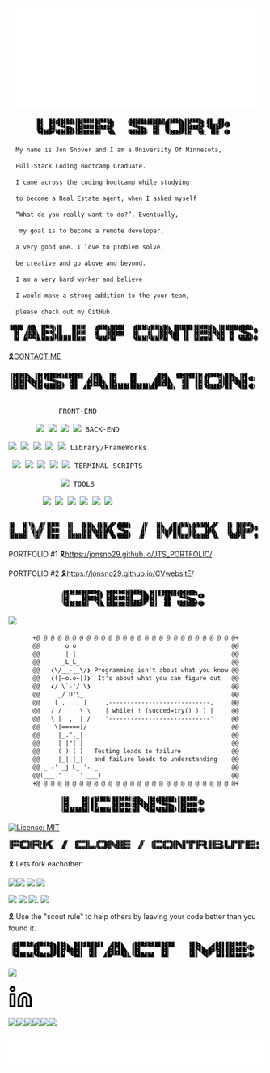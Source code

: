 <div align="center" id="top">
  <img width="500px" height="200px" src="welcome.svg"/>
  </div> 
<p align="center">
<img src="userstoryread.gif" width="400px" height="40px"></p>

```
  My name is Jon Snover and I am a University Of Minnesota, 

  Full-Stack Coding Bootcamp Graduate.
  
  I came across the coding bootcamp while studying 

  to become a Real Estate agent, when I asked myself 

  “What do you really want to do?”. Eventually, 

   my goal is to become a remote developer,
  
  a very good one. I love to problem solve, 

  be creative and go above and beyond. 

  I am a very hard worker and believe 

  I would make a strong addition to the your team, 

  please check out my GitHub.
```
<p align="center">
<img src="TOCread.gif" width="700px" height="40px"></p>

 🎗[CONTACT ME](#contact-me)                                         
<p align="center">
<img src="installread.gif" width="500px" height="40px"></p>

<p style="display: inline-block;" align="center">
  <kbd>
    <kbd>FRONT-END</kbd>
    <br>
    <br>
    <img width="30px" src="https://cdn.jsdelivr.net/gh/devicons/devicon/icons/html5/html5-original.svg" />
    <img width="30px" src="https://cdn.jsdelivr.net/gh/devicons/devicon/icons/css3/css3-plain.svg" />
    <img width="30px" src="https://cdn.jsdelivr.net/gh/devicons/devicon/icons/markdown/markdown-original.svg"/>
    <img width="30px" src="https://cdn.jsdelivr.net/gh/devicons/devicon/icons/javascript/javascript-original.svg"/>
  </kbd>
  <kbd>
    <kbd>BACK-END</kbd>
    <br>
    <br>
    <img width="30px" src="https://cdn.jsdelivr.net/gh/devicons/devicon/icons/express/express-original.svg" />
    <img width="30px" src="https://cdn.jsdelivr.net/gh/devicons/devicon/icons/mysql/mysql-original.svg" />
    <img width="30px" src="https://cdn.jsdelivr.net/gh/devicons/devicon/icons/nodejs/nodejs-original.svg" />
    <img width="30px" src="https://cdn.jsdelivr.net/gh/devicons/devicon/icons/sequelize/sequelize-original.svg" />
    <img width="30px" src="https://cdn.jsdelivr.net/gh/devicons/devicon/icons/mysql2/mysql2-plain.svg" />
  </kbd>
  <kbd>
    <kbd>Library/FrameWorks</kbd>
    <br>
    <br>
    <img width="30px" src="https://cdn.jsdelivr.net/gh/devicons/devicon/icons/tailwindcss/tailwindcss-plain.svg" />
    <img width="30px" src="https://cdn.jsdelivr.net/gh/devicons/devicon/icons/bootstrap/bootstrap-original.svg" />
    <img width="30px" src="https://cdn.jsdelivr.net/gh/devicons/devicon/icons/npm/npm-original-wordmark.svg" />
    <img width="30px" src="https://cdn.jsdelivr.net/gh/devicons/devicon/icons/handlebars/handlebars-original.svg" />
    <img width="30px" src="https://cdn.jsdelivr.net/gh/devicons/devicon/icons/jest/jest-plain.svg" />
</kbd>
  <kbd>
    <kbd>TERMINAL-SCRIPTS</kbd>
    <br>
    <br>
    <img width="30px" src="https://cdn.jsdelivr.net/gh/devicons/devicon/icons/nodejs/nodejs-original.svg" />
  </kbd>
  <kbd>
    <kbd>TOOLS</kbd>
    <br>
    <br>
    <img width="30px" src="https://cdn.jsdelivr.net/gh/devicons/devicon/icons/vscode/vscode-original.svg" />
    <img width="30px" src="https://cdn.jsdelivr.net/gh/devicons/devicon/icons/heroku/heroku-original.svg" />
    <img width="30px" src="https://cdn.jsdelivr.net/gh/devicons/devicon/icons/github/github-original.svg" />
    <img width="30px" src="https://cdn.jsdelivr.net/gh/devicons/devicon/icons/slack/slack-original.svg" />
    <img width="30px" src="https://cdn.jsdelivr.net/gh/devicons/devicon/icons/devicon/devicon-original.svg" />
    <img width="30px" src="https://cdn.jsdelivr.net/gh/devicons/devicon/icons/oracle/oracle-original.svg" />
</kbd>
<p align="center">
<img src="livemockup.gif" width="700px" height="40px"></p>

PORTFOLIO #1 🎗https://jonsno29.github.io/JTS_PORTFOLIO/
 
PORTFOLIO #2 🎗https://jonsno29.github.io/CVwebsitE/
  
<p align="center">
<img src="creditsread.gif" width="300px" height="40px"></p>

  <a href="https://github.com/jonsno29" target="_blank"><img src="https://img.shields.io/badge/Github-jonsno29-red?style=for-the-badge&logo=github"></a>
  
<div align="center">
  

 ```                                            
+@ @ @ @ @ @ @ @ @ @ @ @ @ @ @ @ @ @ @ @ @ @ @ @ @ @ @ @+
@@       o o                                           @@
@@       | |                                           @@
@@      _L_L_                                          @@
@@   ❮\/__-__\/❯ Programming isn't about what you know @@
@@   ❮(|~o.o~|)❯  It's about what you can figure out   @@
@@   ❮/ \`-'/ \❯                                       @@
@@     _/`U'\_                                         @@
@@    ( .   . )     .----------------------------.     @@
@@   / /     \ \    | while( ! (succed=try() ) ) |     @@
@@   \ |  ,  | /    '----------------------------'     @@
@@    \|=====|/                                        @@
@@     |_.^._|                                         @@
@@     | |"| |                                         @@
@@     ( ) ( )   Testing leads to failure              @@
@@     |_| |_|   and failure leads to understanding    @@
@@ _.-' _j L_ '-._                                     @@
@@(___.'     '.___)                                    @@
+@ @ @ @ @ @ @ @ @ @ @ @ @ @ @ @ @ @ @ @ @ @ @ @ @ @ @ @+
```
</div>

<p align="center">
<img src="licenseread.gif" width="300px" height="40px"></p>

[![License: MIT](https://img.shields.io/badge/License-MIT-yellow.svg)](https://opensource.org/licenses/MIT)
 <p align="center">
<img src="FCCREAD.gif">

🎗 Lets fork eachother:
  
  <img src="https://c.tenor.com/XSbD902n1fwAAAAi/rennen-fast.gif" width="50"><img src="https://c.tenor.com/XSbD902n1fwAAAAi/rennen-fast.gif" width="50"> <img src="https://c.tenor.com/XSbD902n1fwAAAAi/rennen-fast.gif" width="50">  <img src="https://c.tenor.com/XSbD902n1fwAAAAi/rennen-fast.gif" width="50">
  
  <a href="https://github.com/jonsno29" target="_blank"><img src="https://img.shields.io/badge/Github-jonsno29-red?style=for-the-badge&logo=github"></a>    <a href="https://github.com/jonsno29" target="_blank"><img src="https://img.shields.io/badge/Github-jonsno29-red?style=for-the-badge&logo=github"></a>   <a href="https://github.com/jonsno29" target="_blank"><img src="https://img.shields.io/badge/Github-jonsno29-red?style=for-the-badge&logo=github"></a>.  <a href="https://github.com/jonsno29" target="_blank"><img src="https://img.shields.io/badge/Github-jonsno29-red?style=for-the-badge&logo=github"></a>

🎗 Use the "scout rule" to help others by leaving your code better than you found it.

<p align="center">
<img src="READMEcontact.gif" width="500px" height="40px"></p>

<a href="https://github.com/jonsno29" target="_blank"><img src="https://img.shields.io/badge/Github-jonsno29-red?style=for-the-badge&logo=github"></a>

 
  [![website](linkindark.svg)](https://linkedin.com/in/jon-snover-b15272110)


![](https://img.shields.io/badge/JavaScript-323330?style=for-the-badge&logo=javascript&logoColor=F7DF1E)![](https://img.shields.io/badge/Node.js-43853D?style=for-the-badge&logo=node.js&logoColor=white)![](https://img.shields.io/badge/Express.js-404D59?style=for-the-badge)![](https://img.shields.io/badge/MySQL-00000F?style=for-the-badge&logo=mysql&logoColor=white)![](https://img.shields.io/badge/-Sequelize-d3d3d3?style=for-the-badge&logo=sequelize&logoColor=52B0E7)![](https://img.shields.io/badge/-Insomnia-5849BE?style=for-the-badge&logo=insomnia&logoColor=white)
<footer>
 <p align="center">
<img src="banner.svg"/>
</footer>



